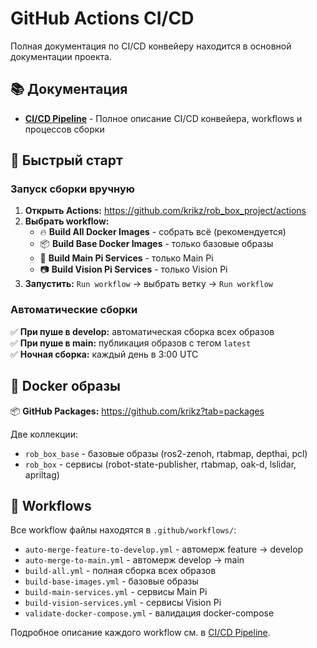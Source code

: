 # GitHub Actions CI/CD

Полная документация по CI/CD конвейеру находится в основной документации проекта.

## 📚 Документация

- **[CI/CD Pipeline](../docs/CI_CD_PIPELINE.md)** - Полное описание CI/CD конвейера, workflows и процессов сборки

## 🚀 Быстрый старт

### Запуск сборки вручную

1. **Открыть Actions:** https://github.com/krikz/rob_box_project/actions
2. **Выбрать workflow:**
   - 🔥 **Build All Docker Images** - собрать всё (рекомендуется)
   - 📦 **Build Base Docker Images** - только базовые образы
   - 🤖 **Build Main Pi Services** - только Main Pi
   - 📷 **Build Vision Pi Services** - только Vision Pi
3. **Запустить:** `Run workflow` → выбрать ветку → `Run workflow`

### Автоматические сборки

✅ **При пуше в develop:** автоматическая сборка всех образов  
✅ **При пуше в main:** публикация образов с тегом `latest`  
✅ **Ночная сборка:** каждый день в 3:00 UTC

## 🐳 Docker образы

📦 **GitHub Packages:** https://github.com/krikz?tab=packages

Две коллекции:
- `rob_box_base` - базовые образы (ros2-zenoh, rtabmap, depthai, pcl)
- `rob_box` - сервисы (robot-state-publisher, rtabmap, oak-d, lslidar, apriltag)

## 📁 Workflows

Все workflow файлы находятся в `.github/workflows/`:

- `auto-merge-feature-to-develop.yml` - автомерж feature → develop
- `auto-merge-to-main.yml` - автомерж develop → main
- `build-all.yml` - полная сборка всех образов
- `build-base-images.yml` - базовые образы
- `build-main-services.yml` - сервисы Main Pi
- `build-vision-services.yml` - сервисы Vision Pi
- `validate-docker-compose.yml` - валидация docker-compose

Подробное описание каждого workflow см. в [CI/CD Pipeline](../docs/CI_CD_PIPELINE.md).

